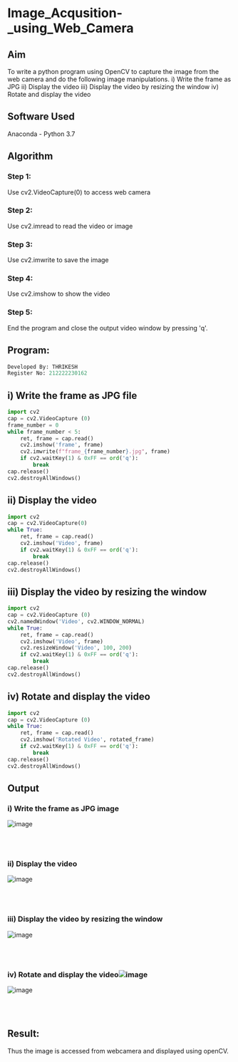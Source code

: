 # Image_Acqusition-_using_Web_Camera
## Aim
To write a python program using OpenCV to capture the image from the web camera and do the following image manipulations.
i) Write the frame as JPG 
ii) Display the video 
iii) Display the video by resizing the window
iv) Rotate and display the video

## Software Used
Anaconda - Python 3.7
## Algorithm
### Step 1:
Use cv2.VideoCapture(0) to access web camera
<br>

### Step 2:
Use cv2.imread to read the video or image
<br>

### Step 3:
Use cv2.imwrite to save the image
<br>

### Step 4:
Use cv2.imshow to show the video
<br>

### Step 5:
End the program and close the output video window by pressing 'q'.
<br>

## Program:
``` Python
Developed By: THRIKESH
Register No: 212222230162
```

## i) Write the frame as JPG file
```Python
import cv2
cap = cv2.VideoCapture (0)
frame_number = 0
while frame_number < 5:
    ret, frame = cap.read()
    cv2.imshow('frame', frame)
    cv2.imwrite(f"frame_{frame_number}.jpg", frame)
    if cv2.waitKey(1) & 0xFF == ord('q'):
        break
cap.release()
cv2.destroyAllWindows()
```
## ii) Display the video
```Python
import cv2
cap = cv2.VideoCapture(0)
while True:
    ret, frame = cap.read()
    cv2.imshow('Video', frame)
    if cv2.waitKey(1) & 0xFF == ord('q'):
        break
cap.release()
cv2.destroyAllWindows()
```
## iii) Display the video by resizing the window
```Python
import cv2
cap = cv2.VideoCapture (0) 
cv2.namedWindow('Video', cv2.WINDOW_NORMAL)
while True:
    ret, frame = cap.read()
    cv2.imshow('Video', frame)
    cv2.resizeWindow('Video', 100, 200)
    if cv2.waitKey(1) & 0xFF == ord('q'):
        break
cap.release()
cv2.destroyAllWindows()
```
## iv) Rotate and display the video
```Python
import cv2
cap = cv2.VideoCapture (0)
while True:
    ret, frame = cap.read()
    cv2.imshow('Rotated Video', rotated_frame)
    if cv2.waitKey(1) & 0xFF == ord('q'):
        break
cap.release()
cv2.destroyAllWindows()
```
## Output
### i) Write the frame as JPG image
![image](https://github.com/user-attachments/assets/bfebcec1-8b0b-437f-b0e2-f3df0fc60dd9)


</br>
</br>

### ii) Display the video
![image](https://github.com/user-attachments/assets/dc9bcd9e-10cb-4aee-a8b6-7c5960025f2f)


</br>
</br>

### iii) Display the video by resizing the window
![image](https://github.com/user-attachments/assets/60ca1254-2e15-451b-b00c-37eb1de06399)


</br>
</br>

### iv) Rotate and display the video![image](https://github.com/user-attachments/assets/3fbda67f-3dbb-4468-a53c-91d785a3b359)
![image](https://github.com/user-attachments/assets/c72521ed-08fb-45b6-a8b7-e3f20a331467)

</br>
</br>

## Result:
Thus the image is accessed from webcamera and displayed using openCV.
